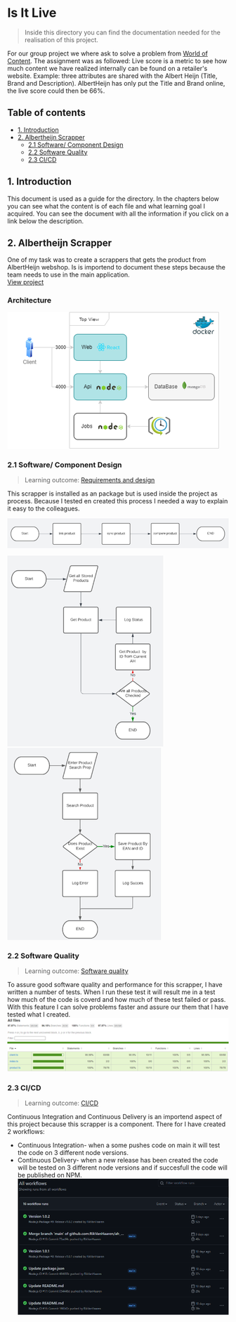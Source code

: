 # Is It Live
> Inside this directory you can find the documentation needed for the realisation of this project.

For our group project we where ask to solve a problem from [World of Content](https://worldofcontent.com/nl-nl/). The assignment was as followed:
Live score is a metric to see how much content we have realized internally can be found on a retailer's website. Example: three attributes are shared with the Albert Heijn (Title, Brand and Description). AlbertHeijn has only put the Title and Brand online, the live score could then be 66%.



## Table of contents
- [1. Introduction](#1-introduction)
- [2. Albertheijn Scrapper](#2-Albertheijn-Scrapper)
  - [2.1 Software/ Component Design](#21-Software-Component-Design)
  - [2.2 Software Quality](#22-Software-Quality)
  - [2.3 CI/CD](#23-CICD)

##  1. Introduction
This document is used as a guide for the directory. In the chapters below you can see what the content is of each file and what learning goal I acquired. You can see the document with all the information if you click on a link below the description.

## 2. Albertheijn Scrapper
One of my task was to create a scrappers that gets the product from AlbertHeijn webshop. Is is importend to document these steps because the team needs to use in the main application.   
[View project](https://github.com/RikVanHaaren/ah_shop_api)


### Architecture
![Architecture](./utils/IsItLive-TopView.png)

### 2.1 Software/ Component Design
> Learning outcome: [Requirements and design](/learningOutcomes.md#6-Requirements-and-design)

This scrapper is installed as an package but is used inside the project as process. Because I tested en created this process I needed a way to explain it easy to the colleagues.

<img src="../utils/topView_albertHeijnScrapper.png" alt="Top View" width="705" />

<img src="../utils/syncProduct_albertHeijnScrapper.png" alt="Sync Product Flow" width="355" /> <img src="../utils/linkProduct_albertHeijnScrapper.png" alt="Link Product Flow" width="350" />

### 2.2 Software Quality
> Learning outcome: [Software quality](/learningOutcomes.md#4-Software-quality)

To assure good software quality and performance for this scrapper, I have written a number of tests. When I run these test it will result me in a test how much of the code is coverd and how much of these test failed or pass. With this feature I can solve problems faster and assure our them that I have tested what I created.
![Code coverage rapport](../utils/codeCoverage_albertHeijnScrapper.png)

### 2.3 CI/CD
> Learning outcome: [CI/CD](/learningOutcomes.md#4-CI-CD)

Continuous Integration and Continuous Delivery is an importend aspect of this project because this scrapper is a component. There for I have created 2 workflows:
-  Continuous Integration- when a some pushes code on main it will test the code on 3 different node versions.
-  Continuous Delivery- when a new release has been created the code will be tested on 3 different node versions and if succesfull the code will be published on NPM.
![Workflows](../utils/workflows_albertHeijnScrapper.png)
